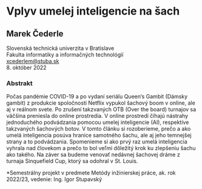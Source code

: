 # Vplyv umelej inteligencie na šach
## Marek Čederle

Slovenská technická univerzita v Bratislave  
Fakulta informatiky a informačných technológií  
xcederlem@stuba.sk  
8. október 2022

### Abstrakt

Počas pandémie COVID-19 a po vydaní seriálu Queen‘s Gambit (Dámsky gambit) z produkcie spoločnosti Netflix vypukol šachový boom v online, ale aj v reálnom svete. Po zrušení takzvaných OTB (Over the board) turnajov sa väčšina preniesla do online prostredia. V online prostredí číhajú nástrahy jednoduchého podvádzania pomocou umelej inteligencie (AI), respektíve takzvaných šachových botov. V tomto článku si rozoberieme, prečo a ako umelá inteligencia posúva hranice samotného šachu, ale aj jeho temnejšej strany a to podvádzania. Spomenieme si ako prvý raz umelá inteligencia vyhrala nad človekom a prečo to bol veľmi dôležitý krok ku zlepšeniu šachu ako takého. Na záver sa budeme venovať nedávnej šachovej dráme z turnaja Sinquefield Cup, ktorý sa odohral v St. Louis.

*Semestrálny projekt v predmete Metódy inžinierskej práce, ak. rok 2022/23, vedenie: Ing. Igor Stupavský
